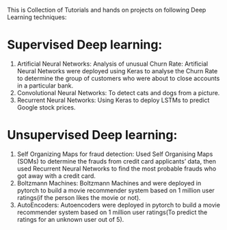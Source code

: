 This is Collection of Tutorials and hands on projects on following Deep Learning techniques:

# Supervised Deep learning:
1. Artificial Neural Networks: Analysis of unusual Churn Rate: Artificial Neural Networks were deployed using Keras to analyse the Churn
Rate to determine the group of customers who were about to close accounts in a particular bank.<br>
2. Convolutional Neural Networks: To detect cats and dogs from a picture.<br>
3. Recurrent Neural Networks: Using Keras to deploy LSTMs to predict Google stock prices.<br>

# Unsupervised Deep learning:
1. Self Organizing Maps for fraud detection: Used Self Organising Maps (SOMs) to determine the frauds from credit card applicants’
data, then used Recurrent Neural Networks to find the most probable frauds who got away with a credit card.<br>
2. Boltzmann Machines: Boltzmann Machines and were deployed in pytorch to build a
movie recommender system based on 1 million user ratings(if the person likes the movie or not).<br>
3. AutoEncoders: Autoencoders were deployed in pytorch to build a
movie recommender system based on 1 million user ratings(To predict the ratings for an unknown user out of 5).


